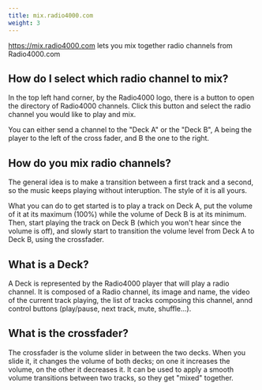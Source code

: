 ```yaml
---
title: mix.radio4000.com
weight: 3
---
```


https://mix.radio4000.com lets you mix together radio channels from Radio4000.com

## How do I select which radio channel to mix?

In the top left hand corner, by the Radio4000 logo, there is a button to open the directory of Radio4000 channels.
Click this button and select the radio channel you would like to play and mix.

You can either send a channel to the "Deck A" or the "Deck B", A being the player to the left of the cross fader, and B the one to the right.

## How do you mix radio channels?

The general idea is to make a transition between a first track and a second, so the music keeps playing without interuption. The style of it is all yours.

What you can do to get started is to play a track on Deck A, put the volume of it at its maximum (100%) while the volume of Deck B is at its minimum. Then, start playing the track on Deck B (which you won't hear since the volume is off), and slowly start to transition the volume level from Deck A to Deck B, using the crossfader.

## What is a Deck?

A Deck is represented by the Radio4000 player that will play a radio channel. It is composed of a Radio channel, its image and name, the video of the current track playing, the list of tracks composing this channel, annd control buttons (play/pause, next track, mute, shuffle...).

## What is the crossfader?

The crossfader is the volume slider in between the two decks. When you slide it, it changes the volume of both decks; on one it increases the volume, on the other it decreases it. It can be used to apply a smooth volume transitions between two tracks, so they get "mixed" together.
